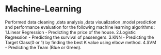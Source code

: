 # Machine-Learning
Performed data cleaning ,data analysis ,data visualization ,model prediction and performance evaluation for the following machine learning algorithms :
1.Linear Regression - Predicting the price of the house.
2.Logistic Regression - Predicting the survival of passengers.
3.KNN - Predicting the Target Class(0 or 1) by finding the best K value using elbow method.
4.SVM - Predicting the Team (Blue or Green).
